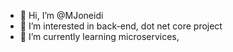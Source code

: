 - 👋 Hi, I’m @MJoneidi
- 👀 I’m interested in back-end, dot net core project
- 🌱 I’m currently learning microservices, 


<!---
MJoneidi/MJoneidi is a ✨ special ✨ repository because its `README.md` (this file) appears on your GitHub profile.
You can click the Preview link to take a look at your changes.
--->
